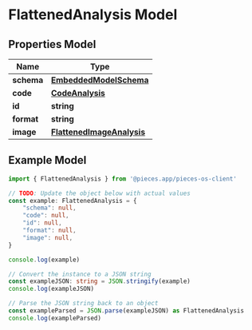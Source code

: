 
# FlattenedAnalysis Model


## Properties Model

Name | Type
------------ | -------------
**schema** | [**EmbeddedModelSchema**](EmbeddedModelSchema)
**code** | [**CodeAnalysis**](CodeAnalysis)
**id** | **string**
**format** | **string**
**image** | [**FlattenedImageAnalysis**](FlattenedImageAnalysis)

## Example Model

```typescript
import { FlattenedAnalysis } from '@pieces.app/pieces-os-client'

// TODO: Update the object below with actual values
const example: FlattenedAnalysis = {
    "schema": null,
    "code": null,
    "id": null,
    "format": null,
    "image": null,
}

console.log(example)

// Convert the instance to a JSON string
const exampleJSON: string = JSON.stringify(example)
console.log(exampleJSON)

// Parse the JSON string back to an object
const exampleParsed = JSON.parse(exampleJSON) as FlattenedAnalysis
console.log(exampleParsed)
```


